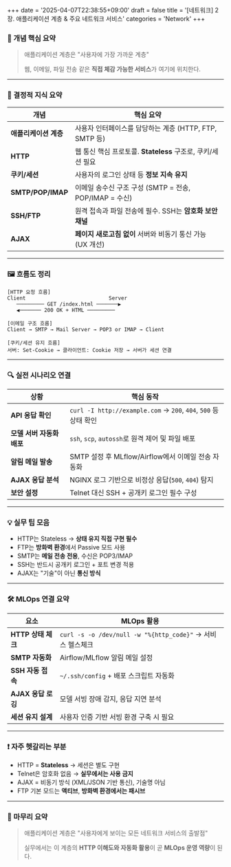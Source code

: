 +++
date = '2025-04-07T22:38:55+09:00'
draft = false
title = '[네트워크] 2장. 애플리케이션 계층 & 주요 네트워크 서비스'
categories = 'Network'
+++

### 📌 개념 핵심 요약

> 애플리케이션 계층은 "사용자에 가장 가까운 계층"
> 
> 
> 웹, 이메일, 파일 전송 같은 **직접 체감 가능한 서비스**가 여기에 위치한다.
> 

---

### 🧠 결정적 지식 요약

| 개념 | 핵심 요약 |
| --- | --- |
| **애플리케이션 계층** | 사용자 인터페이스를 담당하는 계층 (HTTP, FTP, SMTP 등) |
| **HTTP** | 웹 통신 핵심 프로토콜. **Stateless** 구조로, 쿠키/세션 필요 |
| **쿠키/세션** | 사용자의 로그인 상태 등 **정보 지속 유지** |
| **SMTP/POP/IMAP** | 이메일 송수신 구조 구성 (SMTP = 전송, POP/IMAP = 수신) |
| **SSH/FTP** | 원격 접속과 파일 전송에 필수. SSH는 **암호화 보안 채널** |
| **AJAX** | **페이지 새로고침 없이** 서버와 비동기 통신 가능 (UX 개선) |

---

### 🖼️ 흐름도 정리

```
[HTTP 요청 흐름]
Client                           Server
   ───────── GET /index.html ───────▶
   ◀─────── 200 OK + HTML ─────────

[이메일 구조 흐름]
Client → SMTP → Mail Server → POP3 or IMAP → Client

[쿠키/세션 유지 흐름]
서버: Set-Cookie → 클라이언트: Cookie 저장 → 서버가 세션 연결

```

---

### 🔍 실전 시나리오 연결

| 상황 | 핵심 동작 |
| --- | --- |
| **API 응답 확인** | `curl -I http://example.com` → `200`, `404`, `500` 등 상태 확인 |
| **모델 서버 자동화 배포** | `ssh`, `scp`, `autossh`로 원격 제어 및 파일 배포 |
| **알림 메일 발송** | SMTP 설정 후 MLflow/Airflow에서 이메일 전송 자동화 |
| **AJAX 응답 분석** | NGINX 로그 기반으로 비정상 응답(`500`, `404`) 탐지 |
| **보안 설정** | Telnet 대신 SSH + 공개키 로그인 필수 구성 |

---

### 💡 실무 팁 모음

- HTTP는 Stateless → **상태 유지 직접 구현 필수**
- FTP는 **방화벽 환경**에서 Passive 모드 사용
- SMTP는 **메일 전송 전용**, 수신은 POP3/IMAP
- SSH는 반드시 공개키 로그인 + 포트 변경 적용
- AJAX는 "기술"이 아닌 **통신 방식**

---

### 🛠️ MLOps 연결 요약

| 요소 | MLOps 활용 |
| --- | --- |
| **HTTP 상태 체크** | `curl -s -o /dev/null -w "%{http_code}"` → 서비스 헬스체크 |
| **SMTP 자동화** | Airflow/MLflow 알림 메일 설정 |
| **SSH 자동 접속** | `~/.ssh/config` + 배포 스크립트 자동화 |
| **AJAX 응답 로깅** | 모델 서빙 장애 감지, 응답 지연 분석 |
| **세션 유지 설계** | 사용자 인증 기반 서빙 환경 구축 시 필요 |

---

### ❗ 자주 헷갈리는 부분

- HTTP = **Stateless** → 세션은 별도 구현
- Telnet은 암호화 없음 → **실무에서는 사용 금지**
- AJAX = 비동기 방식 (XML/JSON 기반 통신), 기술명 아님
- FTP 기본 모드는 **액티브**, **방화벽 환경에서는 패시브**

---

### 🏁 마무리 요약

> 애플리케이션 계층은 "사용자에게 보이는 모든 네트워크 서비스의 출발점"
>
>
> 실무에서는 이 계층의 **HTTP 이해도와 자동화 활용**이 곧 **MLOps 운영 역량**이 된다.
